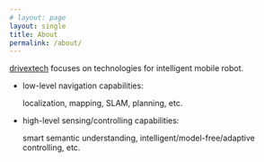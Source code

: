 ```yaml
---
# layout: page
layout: single
title: About
permalink: /about/
---
```


[drivextech](https://github.com/drivextech) focuses on technologies for intelligent mobile robot.

- low-level navigation capabilities:

    localization, mapping, SLAM, planning, etc.

- high-level sensing/controlling capabilities:

    smart semantic understanding, intelligent/model-free/adaptive controlling, etc.
